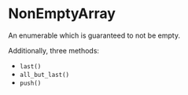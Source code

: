 # NonEmptyArray

An enumerable which is guaranteed to not be empty.

Additionally, three methods:

* `last()`
* `all_but_last()`
* `push()`